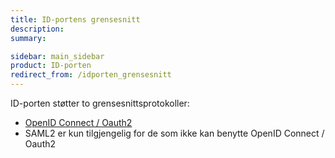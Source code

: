 ```yaml
---
title: ID-portens grensesnitt
description:
summary:

sidebar: main_sidebar
product: ID-porten
redirect_from: /idporten_grensesnitt
---
```


ID-porten støtter to grensesnittsprotokoller:

- [OpenID Connect / Oauth2]({{site.baseurl}}/docs/idporten/oidc/oidc_guide_idporten)
- SAML2 er kun tilgjengelig for de som ikke kan benytte OpenID Connect / Oauth2

